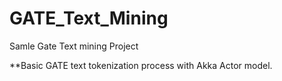 # GATE_Text_Mining
Samle Gate Text mining Project

**Basic GATE text tokenization process with Akka Actor model. 
